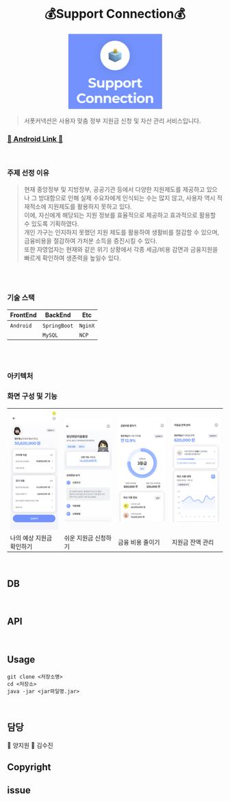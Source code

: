 <h1 align="center"> 💰Support Connection💰 </h1>
<p align="center">
  <img src="./readmefile/1.png" alt="LOGO"/>
</p>

> 서폿커넥션은 사용자 맞춤 정부 지원금 신청 및 자산 관리 서비스입니다.

### [👋 Android Link 👋](https://github.com/kimsutto/support-connection-front)

<br/>

### 주제 선정 이유
> 현재 중앙정부 및 지방정부, 공공기관 등에서 다양한 지원제도를 제공하고 있으나 그 방대함으로 인해 실제 수요자에게 인식되는 수는 많지 않고, 사용자 역시 적재적소에 지원제도를 활용하지 못하고 있다. <br/>
이에, 자신에게 해당되는 지원 정보를 효율적으로 제공하고 효과적으로 활용할 수 있도록 기획하였다.<br/>
개인 가구는 인지하지 못했던 지원 제도를 활용하여 생활비를 절감할 수 있으며, 금융비용을 절감하여 가처분 소득을 증진시킬 수 있다.<br/> 
또한 자영업자는 현재와 같은 위기 상황에서 각종 세금/비용 감면과 금융지원을 빠르게 확인하여 생존력을 높일수 있다.

<br/>
<br/>

### 기술 스택

| FrontEnd        | BackEnd  | Etc       |
| ---------------- | --------- | ------------ |
| `Android`          | `SpringBoot` | `NginX` |
|    | `MySQL` |     `NCP`      |

<br/>
<br/>


### 아키텍처 

### 화면 구성 및 기능 

<table>
  <tr>
    <th><img width="600" alt="스크린샷 2019-12-23 오후 2 10 00" src="./readmefile/2.png"></th>
    <th><img width="600" alt="스크린샷 2019-12-23 오후 2 10 00" src="./readmefile/3.png"></th>
    <td><img width="600" alt="스크린샷 2019-12-23 오후 2 10 00" src="./readmefile/4.png"></td>
    <td><img width="600" alt="스크린샷 2019-12-23 오후 2 10 00" src="./readmefile/5.png"></td>
  </tr>
  <tr>
    <td>나의 예상 지원금 확인하기</td>
    <td>쉬운 지원금 신청하기</td>
    <td>금융 비용 줄이기</td>
    <td>지원금 잔액 관리</td>
  </tr>
</table>



<br/>


## DB

<br/>

## API

<br/>

## Usage

```
git clone <저장소명>
cd <저장소>
java -jar <jar파일명.jar>
```

<br/>

## 담당 

👤 양지원
👤 김수진


## Copyright

## issue
